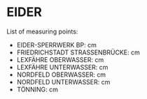 # EIDER

List of measuring points:

* EIDER-SPERRWERK BP: <Value topic="rivers/pegel-online/EIDER/EIDER-SPERRWERK BP/measurementValue"/> cm
* FRIEDRICHSTADT STRASSENBRÜCKE: <Value topic="rivers/pegel-online/EIDER/FRIEDRICHSTADT STRASSENBRÜCKE/measurementValue"/> cm
* LEXFÄHRE OBERWASSER: <Value topic="rivers/pegel-online/EIDER/LEXFÄHRE OBERWASSER/measurementValue"/> cm
* LEXFÄHRE UNTERWASSER: <Value topic="rivers/pegel-online/EIDER/LEXFÄHRE UNTERWASSER/measurementValue"/> cm
* NORDFELD OBERWASSER: <Value topic="rivers/pegel-online/EIDER/NORDFELD OBERWASSER/measurementValue"/> cm
* NORDFELD UNTERWASSER: <Value topic="rivers/pegel-online/EIDER/NORDFELD UNTERWASSER/measurementValue"/> cm
* TÖNNING: <Value topic="rivers/pegel-online/EIDER/TÖNNING/measurementValue"/> cm
